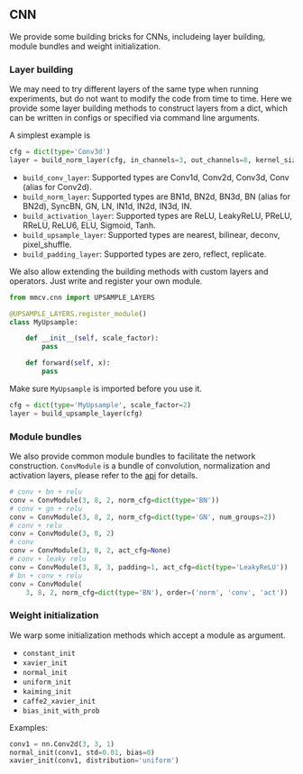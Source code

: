 ## CNN

We provide some building bricks for CNNs, includeing layer building, module bundles and weight initialization.

### Layer building

We may need to try different layers of the same type when running experiments,
but do not want to modify the code from time to time.
Here we provide some layer building methods to construct layers from a dict,
which can be written in configs or specified via command line arguments.

A simplest example is
```python
cfg = dict(type='Conv3d')
layer = build_norm_layer(cfg, in_channels=3, out_channels=8, kernel_size=3)
```

- `build_conv_layer`: Supported types are Conv1d, Conv2d, Conv3d, Conv (alias for Conv2d).
- `build_norm_layer`: Supported types are BN1d, BN2d, BN3d, BN (alias for BN2d), SyncBN, GN, LN, IN1d, IN2d, IN3d, IN.
- `build_activation_layer`: Supported types are ReLU, LeakyReLU, PReLU, RReLU, ReLU6, ELU, Sigmoid, Tanh.
- `build_upsample_layer`: Supported types are nearest, bilinear, deconv, pixel_shuffle.
- `build_padding_layer`: Supported types are zero, reflect, replicate.

We also allow extending the building methods with custom layers and operators.
Just write and register your own module.

```python
from mmcv.cnn import UPSAMPLE_LAYERS

@UPSAMPLE_LAYERS.register_module()
class MyUpsample:

    def __init__(self, scale_factor):
        pass

    def forward(self, x):
        pass
```

Make sure `MyUpsample` is imported before you use it.

```python
cfg = dict(type='MyUpsample', scale_factor=2)
layer = build_upsample_layer(cfg)
```

### Module bundles

We also provide common module bundles to facilitate the network construction.
`ConvModule` is a bundle of convolution, normalization and activation layers,
please refer to the [api](api.html#mmcv.cnn.ConvModule) for details.

```python
# conv + bn + relu
conv = ConvModule(3, 8, 2, norm_cfg=dict(type='BN'))
# conv + gn + relu
conv = ConvModule(3, 8, 2, norm_cfg=dict(type='GN', num_groups=2))
# conv + relu
conv = ConvModule(3, 8, 2)
# conv
conv = ConvModule(3, 8, 2, act_cfg=None)
# conv + leaky relu
conv = ConvModule(3, 8, 3, padding=1, act_cfg=dict(type='LeakyReLU'))
# bn + conv + relu
conv = ConvModule(
    3, 8, 2, norm_cfg=dict(type='BN'), order=('norm', 'conv', 'act'))
```

### Weight initialization

We warp some initialization methods which accept a module as argument.

- `constant_init`
- `xavier_init`
- `normal_init`
- `uniform_init`
- `kaiming_init`
- `caffe2_xavier_init`
- `bias_init_with_prob`

Examples:

```python
conv1 = nn.Conv2d(3, 3, 1)
normal_init(conv1, std=0.01, bias=0)
xavier_init(conv1, distribution='uniform')
```
